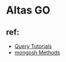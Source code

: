# Altas GO

## ref:
- [Query Tutorials](https://www.mongodb.com/docs/mongodb-shell/crud/read/#std-label-mongosh-read)
- [mongosh Methods](https://www.mongodb.com/docs/manual/reference/method/)